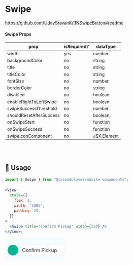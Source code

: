 # Swipe

https://github.com/UdaySravanK/RNSwipeButton#readme

#### Swipe Props

| prop                    | isRequired? | dataType    |
| ----------------------- | ----------- | ----------- |
| width                   | yes         | number      |
| backgroundColor         | no          | string      |
| title                   | no          | string      |
| titleColor              | no          | string      |
| fontSize                | no          | number      |
| borderColor             | no          | string      |
| disabled                | no          | boolean     |
| enableRightToLeftSwipe  | no          | boolean     |
| swipeSuccessThreshold   | no          | number      |
| shouldResetAfterSuccess | no          | boolean     |
| onSwipeStart            | no          | function    |
| onSwipeSuccess          | no          | function    |
| swipeIconComponent      | no          | JSX.Element |

<br/>
<br/>

## 🔨 Usage

```jsx
import { Swipe } from "@secondcloset/mobile-components";

<View
  style={{
    flex: 1,
    width: "100%",
    padding: 20,
  }}
>
  <Swipe title="Confirm Pickup" width={220} />
</View>;
```

<img src="https://github.com/SecondCloset/mobile-components/blob/master/docs/images/Swipe/swipe.png?raw=true" alt="Swipe" width="200">
